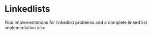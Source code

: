 # Linkedlists
Find implementations for linkedlist problems and a complete linked list implementation also.